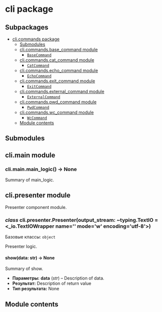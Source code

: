 # cli package

## Subpackages

* [cli.commands package](cli.commands.md)
  * [Submodules](cli.commands.md#submodules)
  * [cli.commands.base_command module](cli.commands.md#module-cli.commands.base_command)
    * [`BaseCommand`](cli.commands.md#cli.commands.base_command.BaseCommand)
  * [cli.commands.cat_command module](cli.commands.md#module-cli.commands.cat_command)
    * [`CatCommand`](cli.commands.md#cli.commands.cat_command.CatCommand)
  * [cli.commands.echo_command module](cli.commands.md#module-cli.commands.echo_command)
    * [`EchoCommand`](cli.commands.md#cli.commands.echo_command.EchoCommand)
  * [cli.commands.exit_command module](cli.commands.md#module-cli.commands.exit_command)
    * [`ExitCommand`](cli.commands.md#cli.commands.exit_command.ExitCommand)
  * [cli.commands.external_command module](cli.commands.md#module-cli.commands.external_command)
    * [`ExternalCommand`](cli.commands.md#cli.commands.external_command.ExternalCommand)
  * [cli.commands.pwd_command module](cli.commands.md#module-cli.commands.pwd_command)
    * [`PwdCommand`](cli.commands.md#cli.commands.pwd_command.PwdCommand)
  * [cli.commands.wc_command module](cli.commands.md#module-cli.commands.wc_command)
    * [`WcCommand`](cli.commands.md#cli.commands.wc_command.WcCommand)
  * [Module contents](cli.commands.md#module-cli.commands)

## Submodules

## cli.main module

### cli.main.main_logic() → None

Summary of main_logic.

## cli.presenter module

Presenter component module.

### *class* cli.presenter.Presenter(output_stream: ~typing.TextIO = <_io.TextIOWrapper name='<stdout>' mode='w' encoding='utf-8'>)

Базовые классы: `object`

Presenter logic.

#### show(data: str) → None

Summary of show.

* **Параметры:**
  **data** (*str*) – Description of data.
* **Результат:**
  Description of return value
* **Тип результата:**
  None

## Module contents
